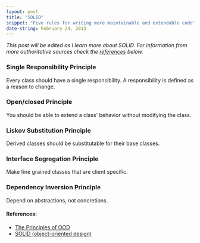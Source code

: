 ```yaml
---
layout: post
title: "SOLID"
snippet: "Five rules for writing more maintainable and extendable code"
date-string: February 24, 2013
---
```


_This post will be edited as I learn more about SOLID. For
information from more authoritative sources check the
[references](#references) below._

### Single Responsibility Principle

Every class should have a single responsibility. A responsibility is
defined as a reason to change.

### Open/closed Principle

You should be able to extend a class' behavior without modifying the
class.

### Liskov Substitution Principle

Derived classes should be substitutable for their base classes.

### Interface Segregation Principle

Make fine grained classes that are client specific.

### Dependency Inversion Principle

Depend on abstractions, not concretions.

#### References:

* [The Principles of OOD][1]
* [SOLID (object-oriented design)][2]

[1]: http://www.butunclebob.com/ArticleS.UncleBob.PrinciplesOfOod
[2]: http://en.wikipedia.org/wiki/SOLID_(object-oriented_design)
